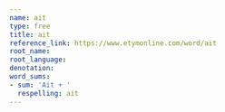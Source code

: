 ```yaml
---
name: ait
type: free
title: ait
reference_link: https://www.etymonline.com/word/ait
root_name: 
root_language: 
denotation: 
word_sums:
- sum: 'Ait + '
  respelling: ait
---
```

